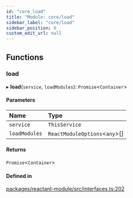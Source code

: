 ```yaml
---
id: "core_load"
title: "Module: core/load"
sidebar_label: "core/load"
sidebar_position: 0
custom_edit_url: null
---
```


## Functions

### load

▸ **load**(`service`, `loadModules`): `Promise`<`Container`\>

#### Parameters

| Name | Type |
| :------ | :------ |
| `service` | `ThisService` |
| `loadModules` | `ReactModuleOptions`<`any`\>[] |

#### Returns

`Promise`<`Container`\>

#### Defined in

[packages/reactant-module/src/interfaces.ts:202](https://github.com/unadlib/reactant/blob/94ce5c78/packages/reactant-module/src/interfaces.ts#L202)
